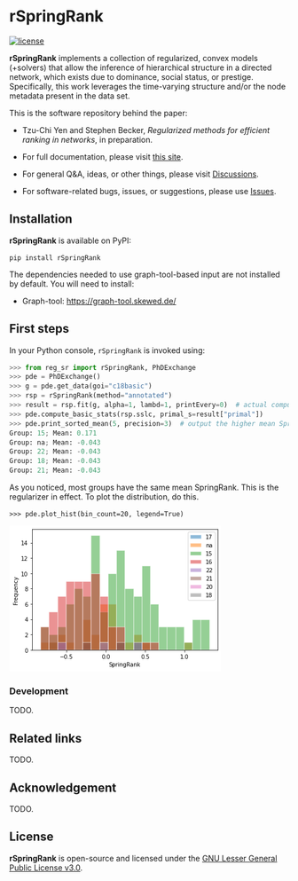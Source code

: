 # rSpringRank

[![license](https://img.shields.io/badge/license-LGPL-green.svg?style=flat)](https://github.com/junipertcy/rSpringRank/blob/main/LICENSE)


**rSpringRank** implements a collection of regularized, convex models (+solvers) that allow the inference of hierarchical structure in a directed network, which exists due to dominance, social status, or prestige. Specifically, this work leverages the time-varying structure and/or the node metadata present in the data set.

This is the software repository behind the paper:
* Tzu-Chi Yen and Stephen Becker, *Regularized methods for efficient ranking in networks*, in preparation.


* For full documentation, please visit [this site](https://).
* For general Q&A, ideas, or other things, please visit [Discussions](https://).
* For software-related bugs, issues, or suggestions, please use [Issues](https://).



Installation
------------
**rSpringRank** is available on PyPI:
```
pip install rSpringRank
```

The dependencies needed to use graph-tool-based input are not installed by default. You will need to install:
* Graph-tool: https://graph-tool.skewed.de/


First steps
-----------
In your Python console, `rSpringRank` is invoked using:

```python
>>> from reg_sr import rSpringRank, PhDExchange
>>> pde = PhDExchange()
>>> g = pde.get_data(goi="c18basic")
>>> rsp = rSpringRank(method="annotated")
>>> result = rsp.fit(g, alpha=1, lambd=1, printEvery=0)  # actual computation; takes ~5 seconds
>>> pde.compute_basic_stats(rsp.sslc, primal_s=result["primal"])
>>> pde.print_sorted_mean(5, precision=3)  # output the higher mean SpringRank categories
Group: 15; Mean: 0.171
Group: na; Mean: -0.043
Group: 22; Mean: -0.043
Group: 18; Mean: -0.043
Group: 21; Mean: -0.043
```

As you noticed, most groups have the same mean SpringRank. This is the regularizer in effect. To plot the distribution, do this.

```
>>> pde.plot_hist(bin_count=20, legend=True)
```

![A histogram of ranks stratified by C18 category](etc/example_c18.png)



### Development
TODO.

Related links
-------------
TODO.

Acknowledgement
---------------
TODO.


License
-------
**rSpringRank** is open-source and licensed under the [GNU Lesser General Public License v3.0](https://www.gnu.org/licenses/lgpl-3.0.en.html).
